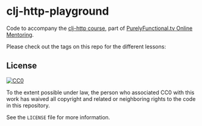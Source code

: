 # clj-http-playground

Code to accompany the [clj-http course][course], part of
[PurelyFunctional.tv Online Mentoring][mentoring].

[course]: https://purelyfunctional.tv/courses/http-client-clj-http/
[mentoring]: https://purelyfunctional.tv/

Please check out the tags on this repo for the different lessons:



## License

[![CC0](http://i.creativecommons.org/p/zero/1.0/88x31.png)](http://creativecommons.org/publicdomain/zero/1.0/)

To the extent possible under law, the person who associated CC0 with
this work has waived all copyright and related or neighboring rights
to the code in this repository.

See the `LICENSE` file for more information.
